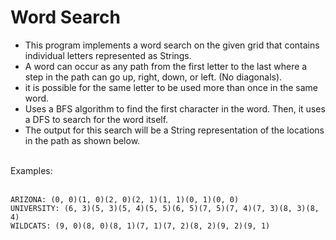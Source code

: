 # Word Search
- This program implements a word search on the given grid that contains 
individual letters represented as Strings.
- A word can occur as any path from the first
letter to the last where a step in the path can go up, right, down, or left. (No diagonals).
- it is possible for the same letter to be used more than once in the same word.
- Uses a BFS algorithm to find the first character in the word. Then, it uses a DFS
to search for the word itself.
- The output for this search will be a String representation of the locations in the path
as shown below.
<br>
Examples: <br/><br/>

```
ARIZONA: (0, 0)(1, 0)(2, 0)(2, 1)(1, 1)(0, 1)(0, 0)
UNIVERSITY: (6, 3)(5, 3)(5, 4)(5, 5)(6, 5)(7, 5)(7, 4)(7, 3)(8, 3)(8, 4)
WILDCATS: (9, 0)(8, 0)(8, 1)(7, 1)(7, 2)(8, 2)(9, 2)(9, 1)
```
